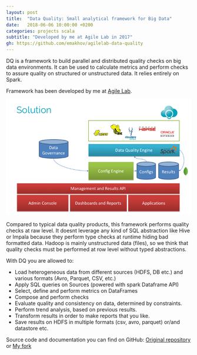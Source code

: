 ```yaml
---
layout: post
title:  "Data Quality: Small analytical framework for Big Data"
date:   2018-06-06 10:00:00 +0200
categories: projects scala
subtitle: "Developed by me at Agile Lab in 2017"
gh: https://github.com/emakhov/agilelab-data-quality
---
```


DQ is a framework to build parallel and distributed quality checks on big data environments.
It can be used to calculate metrics and perform checks to assure quality on structured or unstructured data.
It relies entirely on Spark.

Framework has been developed by me at [Agile Lab](http://www.agilelab.it).

![Project architecture](/assets/img/DQ2.png)

Compared to typical data quality products, this framework performs quality checks at raw level.
It doesnt leverage any kind of SQL abstraction like Hive or Impala because they perform type checks at runtime hiding bad formatted data.
Hadoop is mainly unstructured data (files), so we think that quality checks must be performed at row level without typed abstractions.

With DQ you are allowed to:
- Load heterogeneous data from different sources (HDFS, DB etc.) and various formats (Avro, Parquet, CSV, etc.)
- Apply SQL queries on Sources (powered with spark Dataframe API) 
- Select, define and perform metrics on DataFrames
- Compose and perform checks
- Evaluate quality and consistency on data, determined by constraints.
- Perform trend analysis, based on previous results.
- Transform results in order to make reports that you like.
- Save results on HDFS in multiple formats (csv, avro, parquet) or/and datastore etc.

Source code and documentation you can find on GitHub:
[Original repository](https://github.com/agile-lab-dev/DataQuality) or
[My fork](https://github.com/emakhov/agilelab-data-quality)